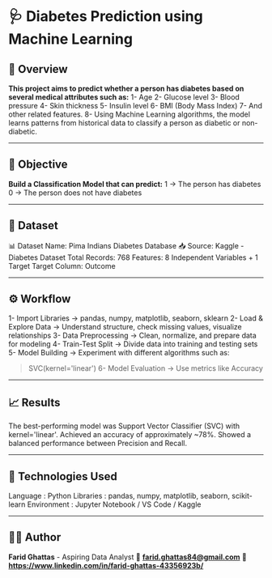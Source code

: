 # 🩺 Diabetes Prediction using Machine Learning

## 📘 Overview

**This project aims to predict whether a person has diabetes based on several medical attributes such as:**
1- Age
2- Glucose level
3- Blood pressure
4- Skin thickness
5- Insulin level
6- BMI (Body Mass Index)
7- And other related features.
8- Using Machine Learning algorithms, the model learns patterns from historical data to classify a person as diabetic or non-diabetic.

---

## 🧠 Objective

**Build a Classification Model that can predict:**
1 → The person has diabetes
0 → The person does not have diabetes

---

## 🧩 Dataset

📊 Dataset Name: Pima Indians Diabetes Database
📥 Source: Kaggle - Diabetes Dataset
Total Records: 768
Features: 8 Independent Variables + 1 Target
Target Column: Outcome

---

## ⚙️ Workflow

1- Import Libraries → pandas, numpy, matplotlib, seaborn, sklearn
2- Load & Explore Data → Understand structure, check missing values, visualize relationships
3- Data Preprocessing → Clean, normalize, and prepare data for modeling
4- Train-Test Split → Divide data into training and testing sets
5- Model Building → Experiment with different algorithms such as:
  > SVC(kernel='linear')
6- Model Evaluation → Use metrics like Accuracy

---

## 📈 Results

The best-performing model was Support Vector Classifier (SVC) with kernel='linear'.
Achieved an accuracy of approximately ~78%.
Showed a balanced performance between Precision and Recall.

---

## 🧰 Technologies Used

Language :	Python
Libraries	: pandas, numpy, matplotlib, seaborn, scikit-learn
Environment	: Jupyter Notebook / VS Code / Kaggle

---

## 👨‍💻 Author
**Farid Ghattas** - Aspiring Data Analyst
📧 **farid.ghattas84@gmail.com** 
💼 **https://www.linkedin.com/in/farid-ghattas-43356923b/**

